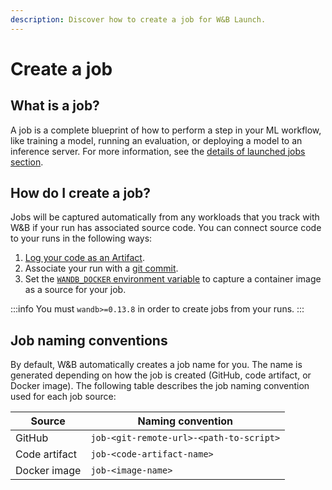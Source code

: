 ```yaml
---
description: Discover how to create a job for W&B Launch.
---
```


# Create a job

## What is a job?

A job is a complete blueprint of how to perform a step in your ML workflow, like training a model, running an evaluation, or deploying a model to an inference server. For more information, see the [details of launched jobs section](launch-jobs#view-details-of-launched-jobs).

## How do I create a job?

Jobs will be captured automatically from any workloads that you track with W&B if your run has associated source code. You can connect source code to your runs in the following ways:

1. [Log your code as an Artifact](../app/features/panels/code.md#save-library-code).
2. Associate your run with a [git commit](../../guides/track/tracking-faq.md#how-can-i-save-the-git-commit-associated-with-my-run).
3. Set the [`WANDB_DOCKER` environment variable](../../guides/integrations/other/docker.md) to capture a container image as a source for your job.

:::info
You must `wandb>=0.13.8` in order to create jobs from your runs.
:::

## Job naming conventions

By default, W&B automatically creates a job name for you. The name is generated depending on how the job is created (GitHub, code artifact, or Docker image). The following table describes the job naming convention used for each job source:

| Source        | Naming convention                       |
| ------------- | --------------------------------------- |
| GitHub        | `job-<git-remote-url>-<path-to-script>` |
| Code artifact | `job-<code-artifact-name>`              |
| Docker image  | `job-<image-name>`                      |
